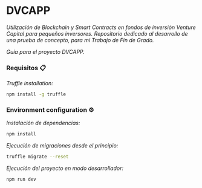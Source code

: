 # DVCAPP
*Utilización de Blockchain y Smart Contracts en fondos de inversión Venture Capital para pequeños inversores.*
*Repositorio dedicado al desarrollo de una prueba de concepto, para mi Trabajo de Fin de Grado.*

*Guía para el proyecto DVCAPP.*
### Requisitos 📋

*Truffle installation:*
```bash
npm install -g truffle
```

### Environment configuration ⚙️

*Instalación de dependencias:*
```bash
npm install
```

*Ejecución de migraciones desde el principio:*
```bash
truffle migrate --reset
```

*Ejecución del proyecto en modo desarrollador:*
```bash
npm run dev
```

